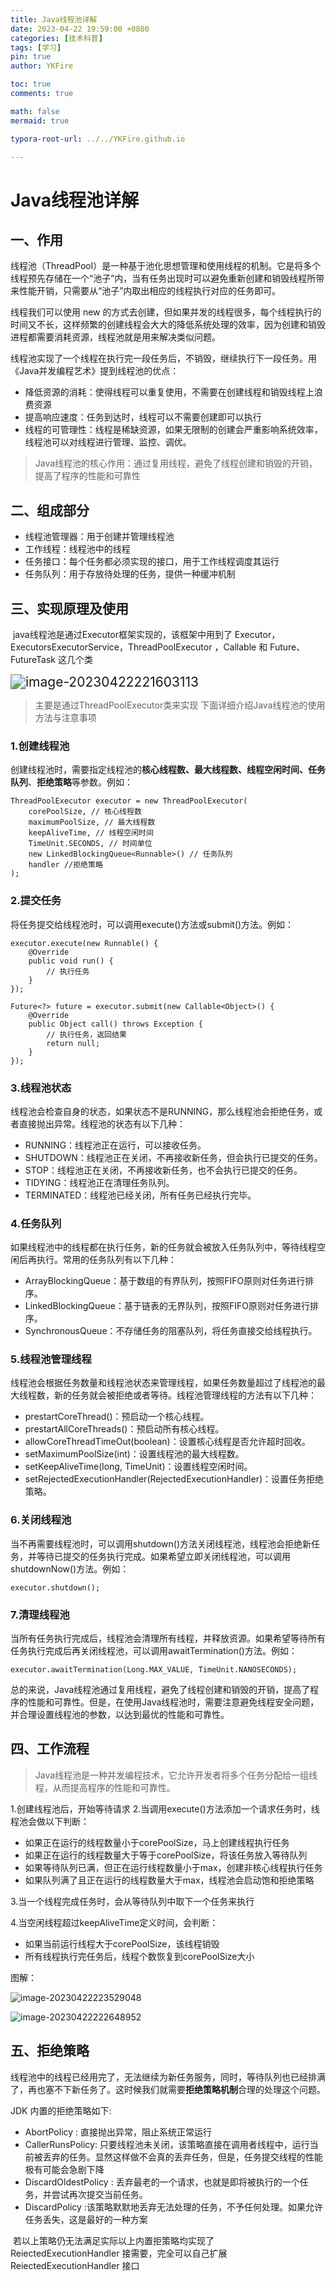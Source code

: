 ```yaml
---
title: Java线程池详解
date: 2023-04-22 19:59:00 +0800
categories: [技术科普]
tags: [学习]
pin: true
author: YKFire

toc: true
comments: true

math: false
mermaid: true

typora-root-url: ../../YKFire.github.io

---
```


# Java线程池详解

## 一、作用

​	线程池（ThreadPool）是⼀种基于池化思想管理和使用线程的机制。它是将多个线程预先存储在⼀个“池子”内，当有任务出现时可以避免重新创建和销毁线程所带来性能开销，只需要从“池子”内取出相应的线程执行对应的任务即可。

线程我们可以使用 new 的方式去创建，但如果并发的线程很多，每个线程执行的时间又不长，这样频繁的创建线程会大大的降低系统处理的效率，因为创建和销毁进程都需要消耗资源，线程池就是用来解决类似问题。

线程池实现了一个线程在执行完一段任务后，不销毁，继续执行下一段任务。用《Java并发编程艺术》提到线程池的优点：

- 降低资源的消耗：使得线程可以重复使用，不需要在创建线程和销毁线程上浪费资源
- 提高响应速度：任务到达时，线程可以不需要创建即可以执行
- 线程的可管理性：线程是稀缺资源，如果无限制的创建会严重影响系统效率，线程池可以对线程进行管理、监控、调优。



>Java线程池的核心作用：通过复用线程，避免了线程创建和销毁的开销，提高了程序的性能和可靠性

##  二、组成部分

- 线程池管理器：用于创建并管理线程池
- 工作线程：线程池中的线程
- 任务接口：每个任务都必须实现的接口，用于工作线程调度其运行
- 任务队列：用于存放待处理的任务，提供一种缓冲机制



## 三、实现原理及使用

​	java线程池是通过Executor框架实现的，该框架中用到了 Executor，ExecutorsExecutorService，ThreadPoolExecutor ，Callable 和 Future、 FutureTask 这几个类

<img src="/assets/blog_res/2023-04-22-threadpool.assets/image-20230422221603113.png" alt="image-20230422221603113" style="zoom:150%;" />

> 主要是通过ThreadPoolExecutor类来实现 下面详细介绍Java线程池的使用方法与注意事项

### 1.创建线程池

创建线程池时，需要指定线程池的**核心线程数、最大线程数、线程空闲时间、任务队列**、**拒绝策略**等参数。例如：

```
ThreadPoolExecutor executor = new ThreadPoolExecutor(
    corePoolSize, // 核心线程数
    maximumPoolSize, // 最大线程数
    keepAliveTime, // 线程空闲时间
    TimeUnit.SECONDS, // 时间单位
    new LinkedBlockingQueue<Runnable>() // 任务队列
    handler //拒绝策略
);
```

### 2.提交任务

将任务提交给线程池时，可以调用execute()方法或submit()方法。例如：

```
executor.execute(new Runnable() {
    @Override
    public void run() {
        // 执行任务
    }
});

Future<?> future = executor.submit(new Callable<Object>() {
    @Override
    public Object call() throws Exception {
        // 执行任务，返回结果
        return null;
    }
});
```

### 3.线程池状态

线程池会检查自身的状态，如果状态不是RUNNING，那么线程池会拒绝任务，或者直接抛出异常。线程池的状态有以下几种：

- RUNNING：线程池正在运行，可以接收任务。
- SHUTDOWN：线程池正在关闭，不再接收新任务，但会执行已提交的任务。
- STOP：线程池正在关闭，不再接收新任务，也不会执行已提交的任务。
- TIDYING：线程池正在清理任务队列。
- TERMINATED：线程池已经关闭，所有任务已经执行完毕。

### 4.任务队列

如果线程池中的线程都在执行任务，新的任务就会被放入任务队列中，等待线程空闲后再执行。常用的任务队列有以下几种：

- ArrayBlockingQueue：基于数组的有界队列，按照FIFO原则对任务进行排序。
- LinkedBlockingQueue：基于链表的无界队列，按照FIFO原则对任务进行排序。
- SynchronousQueue：不存储任务的阻塞队列，将任务直接交给线程执行。

### 5.线程池管理线程

线程池会根据任务数量和线程池状态来管理线程，如果任务数量超过了线程池的最大线程数，新的任务就会被拒绝或者等待。线程池管理线程的方法有以下几种：

- prestartCoreThread()：预启动一个核心线程。
- prestartAllCoreThreads()：预启动所有核心线程。
- allowCoreThreadTimeOut(boolean)：设置核心线程是否允许超时回收。
- setMaximumPoolSize(int)：设置线程池的最大线程数。
- setKeepAliveTime(long, TimeUnit)：设置线程空闲时间。
- setRejectedExecutionHandler(RejectedExecutionHandler)：设置任务拒绝策略。

### 6.关闭线程池

当不再需要线程池时，可以调用shutdown()方法关闭线程池，线程池会拒绝新任务，并等待已提交的任务执行完成。如果希望立即关闭线程池，可以调用shutdownNow()方法。例如：

```
executor.shutdown();
```

### 7.清理线程池

当所有任务执行完成后，线程池会清理所有线程，并释放资源。如果希望等待所有任务执行完成后再关闭线程池，可以调用awaitTermination()方法。例如：

```
executor.awaitTermination(Long.MAX_VALUE, TimeUnit.NANOSECONDS);
```

​	总的来说，Java线程池通过复用线程，避免了线程创建和销毁的开销，提高了程序的性能和可靠性。但是，在使用Java线程池时，需要注意避免线程安全问题，并合理设置线程池的参数，以达到最优的性能和可靠性。





## 四、工作流程

> Java线程池是一种并发编程技术，它允许开发者将多个任务分配给一组线程，从而提高程序的性能和可靠性。

1.创建线程池后，开始等待请求
2.当调用execute()方法添加一个请求任务时，线程池会做以下判断：

- 如果正在运行的线程数量小于corePoolSize，马上创建线程执行任务
- 如果正在运行的线程数量大于等于corePoolSize，将该任务放入等待队列
- 如果等待队列已满，但正在运行线程数量小于max，创建非核心线程执行任务
- 如果队列满了且正在运行的线程数量大于max，线程池会启动饱和拒绝策略

3.当一个线程完成任务时，会从等待队列中取下一个任务来执行

4.当空闲线程超过keepAliveTime定义时间，会判断：

- 如果当前运行线程大于corePoolSize，该线程销毁
- 所有线程执行完任务后，线程个数恢复到corePoolSize大小

图解：

![image-20230422223529048](/assets/blog_res/2023-04-22-threadpool.assets/image-20230422223529048.png)

![image-20230422222648952](/assets/blog_res/2023-04-22-threadpool.assets/image-20230422222648952.png)



## 五、拒绝策略

​	线程池中的线程已经用完了，无法继续为新任务服务，同时，等待队列也已经排满了，再也塞不下新任务了。这时候我们就需要**拒绝策略机制**合理的处理这个问题。

JDK 内置的拒绝策略如下:

- AbortPolicy : 直接抛出异常，阻止系统正常运行
- CallerRunsPolicy: 只要线程池未关闭，该策略直接在调用者线程中，运行当前被丢弃的任务。显然这样做不会真的丢弃任务，但是，任务提交线程的性能极有可能会急剧下降
- DiscardOldestPolicy : 丢弃最老的一个请求，也就是即将被执行的一个任务，并尝试再次提交当前任务。
- DiscardPolicy :该策略默默地丢弃无法处理的任务，不予任何处理。如果允许任务丢失，这是最好的一种方案


​	若以上策略仍无法满足实际以上内置拒策略均实现了 ReiectedExecutionHandler 接需要，完全可以自己扩展 ReiectedExecutionHandler 接口





